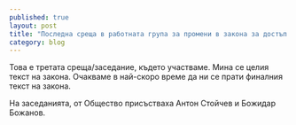 ```yaml
---
published: true
layout: post
title: "Последна среща в работната група за промени в закона за достъп до информация"
category: blog
---
```


Това е третата среща/заседание, където участваме. Мина се целия текст на закона. Очакваме в най-скоро време да ни се прати финалния текст на закона.

На заседанията, от Общество присъстваха Антон Стойчев и Божидар Божанов.